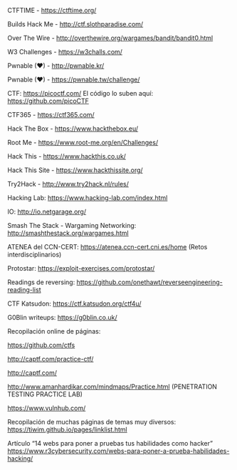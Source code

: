 
CTFTIME - https://ctftime.org/ 


Builds Hack Me - http://ctf.slothparadise.com/ 

Over The Wire - http://overthewire.org/wargames/bandit/bandit0.html 

W3 Challenges - https://w3challs.com/ 

Pwnable (♥) - http://pwnable.kr/ 

Pwnable (♥) - https://pwnable.tw/challenge/ 

CTF: https://picoctf.com/ El código lo suben aquí: https://github.com/picoCTF 

CTF365 - https://ctf365.com/ 

Hack The Box - https://www.hackthebox.eu/ 

Root Me - https://www.root-me.org/en/Challenges/ 

Hack This - https://www.hackthis.co.uk/ 

Hack This Site - https://www.hackthissite.org/ 

Try2Hack - http://www.try2hack.nl/rules/ 

Hacking Lab: https://www.hacking-lab.com/index.html 

IO: http://io.netgarage.org/  

Smash The Stack - Wargaming Networking: http://smashthestack.org/wargames.html 

ATENEA del CCN-CERT: https://atenea.ccn-cert.cni.es/home (Retos interdisciplinarios)

Protostar: https://exploit-exercises.com/protostar/ 

Readings de reversing: https://github.com/onethawt/reverseengineering-reading-list 

CTF Katsudon: https://ctf.katsudon.org/ctf4u/ 

G0Blin writeups: https://g0blin.co.uk/ 

Recopilación online de páginas:

https://github.com/ctfs  

http://captf.com/practice-ctf/ 

http://captf.com/ 

http://www.amanhardikar.com/mindmaps/Practice.html (PENETRATION TESTING PRACTICE LAB) 

https://www.vulnhub.com/ 

Recopilación de muchas páginas de temas muy diversos: https://tiwim.github.io/pages/linklist.html 

Artículo “14 webs para poner a pruebas tus habilidades como hacker”
https://www.r3cybersecurity.com/webs-para-poner-a-prueba-habilidades-hacking/ 




